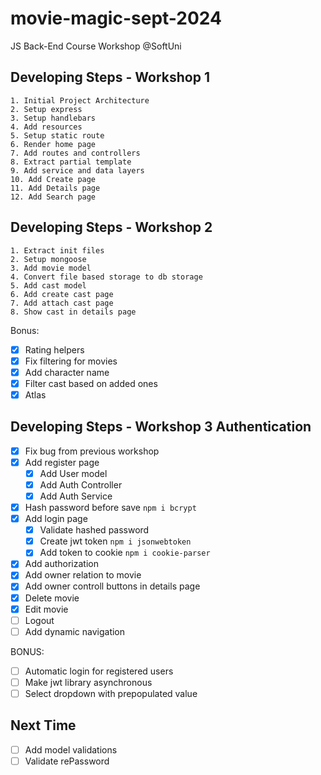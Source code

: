 # movie-magic-sept-2024
JS Back-End Course Workshop @SoftUni

## Developing Steps - Workshop 1
    1. Initial Project Architecture
    2. Setup express
    3. Setup handlebars
    4. Add resources
    5. Setup static route
    6. Render home page
    7. Add routes and controllers
    8. Extract partial template
    9. Add service and data layers 
    10. Add Create page
    11. Add Details page
    12. Add Search page

## Developing Steps - Workshop 2
    1. Extract init files
    2. Setup mongoose
    3. Add movie model
    4. Convert file based storage to db storage
    5. Add cast model
    6. Add create cast page
    7. Add attach cast page
    8. Show cast in details page

Bonus:
 - [x] Rating helpers
 - [x] Fix filtering for movies
 - [x] Add character name
 - [x] Filter cast based on added ones
 - [x] Atlas

## Developing Steps - Workshop 3 Authentication
 - [x] Fix bug from previous workshop
 - [x] Add register page
    - [x] Add User model
    - [x] Add Auth Controller
    - [x] Add Auth Service
 - [x] Hash password before save `npm i bcrypt`
 - [x] Add login page
    - [x] Validate hashed password
    - [x] Create jwt token `npm i jsonwebtoken`
    - [x] Add token to cookie `npm i cookie-parser`
 - [x] Add authorization
 - [x] Add owner relation to movie
 - [x] Add owner controll buttons in details page
 - [x] Delete movie
 - [x] Edit movie
 - [ ] Logout
 - [ ] Add dynamic navigation

 BONUS:
 - [ ] Automatic login for registered users
 - [ ] Make jwt library asynchronous
 - [ ] Select dropdown with prepopulated value

 ## Next Time
 - [ ] Add model validations
 - [ ] Validate rePassword